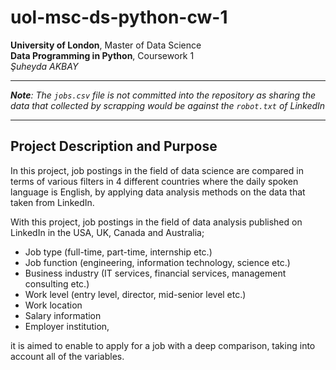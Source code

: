 # uol-msc-ds-python-cw-1
**University of London**, Master of Data Science <br/>
**Data Programming in Python**, Coursework 1 <br/>
*Şuheyda AKBAY*

---

_**Note**: The `jobs.csv` file is not committed into the repository as sharing the data that collected by scrapping would be against the `robot.txt` of LinkedIn_

---

## Project Description and Purpose
In this project, job postings in the field of data science are compared in terms of various filters in 4 different countries where the daily spoken language is English, by applying data analysis methods on the data that taken from LinkedIn.

With this project, job postings in the field of data analysis published on LinkedIn in the USA, UK, Canada and Australia;

- Job type (full-time, part-time, internship etc.)
- Job function (engineering, information technology, science etc.)
- Business industry (IT services, financial services, management consulting etc.)
- Work level (entry level, director, mid-senior level etc.)
- Work location
- Salary information
- Employer institution,

it is aimed to enable to apply for a job with a deep comparison, taking into account all of the variables.
